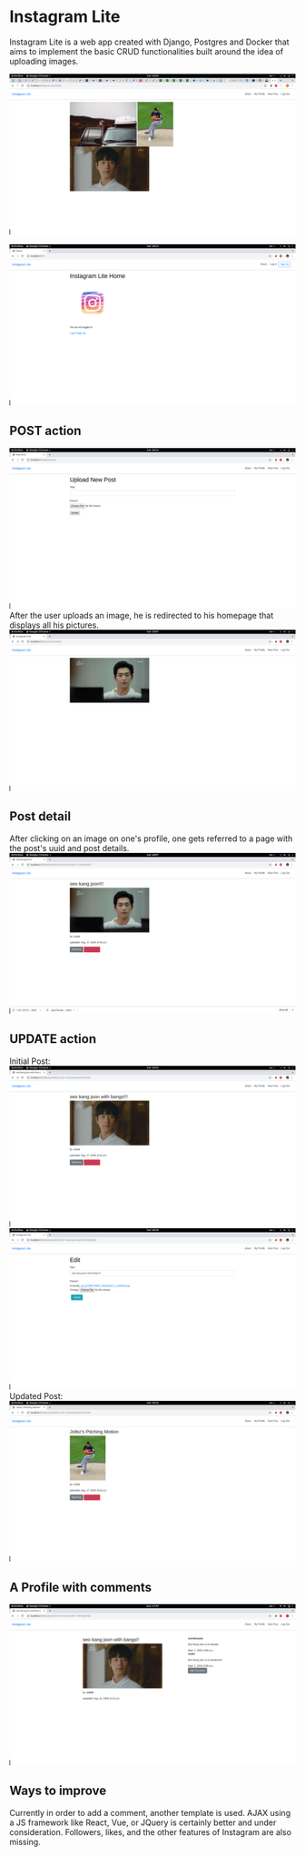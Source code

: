 # Instagram Lite
Instagram Lite is a web app created with Django, Postgres and Docker that aims to implement the basic CRUD functionalities built around the idea of uploading images.  

![Instagram Sample Homepage](/static/images/sample_profile.png)

![Instagram Lite Homepage](/static/images/instagram_lite_homepage.png)

## POST action 
![Create](/static/images/create.png)
After the user uploads an image, he is redirected to his homepage that displays all his pictures.
![Sample User Profile Page](/static/images/post.png)

## Post detail
After clicking on an image on one's profile, one gets referred to a page with the post's uuid and post details.
![Sample Post Detail](/static/images/post_detail.png)

## UPDATE action
Initial Post:
![Before1](/static/images/before1.png)
![Before2](/static/images/before2.png)
Updated Post:
![After](/static/images/updated_pic.png)

## A Profile with comments
![Sample Post w/ Comments](/static/images/after_comment.png)

## Ways to improve
Currently in order to add a comment, another template is used.  AJAX using a JS framework like React, Vue, or JQuery is certainly better and under consideration.
Followers, likes, and the other features of Instagram are also missing.